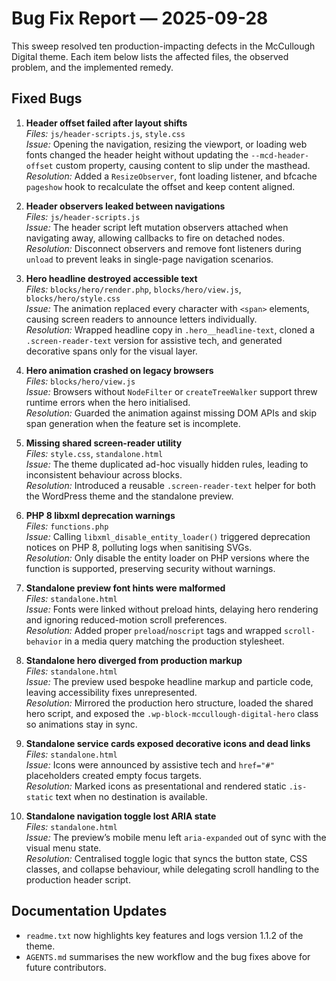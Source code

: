 # Bug Fix Report — 2025-09-28

This sweep resolved ten production-impacting defects in the McCullough Digital theme. Each item below lists the affected files, the observed problem, and the implemented remedy.

## Fixed Bugs
1. **Header offset failed after layout shifts**  
   *Files:* `js/header-scripts.js`, `style.css`  
   *Issue:* Opening the navigation, resizing the viewport, or loading web fonts changed the header height without updating the `--mcd-header-offset` custom property, causing content to slip under the masthead.  
   *Resolution:* Added a `ResizeObserver`, font loading listener, and bfcache `pageshow` hook to recalculate the offset and keep content aligned.

2. **Header observers leaked between navigations**  
   *Files:* `js/header-scripts.js`  
   *Issue:* The header script left mutation observers attached when navigating away, allowing callbacks to fire on detached nodes.  
   *Resolution:* Disconnect observers and remove font listeners during `unload` to prevent leaks in single-page navigation scenarios.

3. **Hero headline destroyed accessible text**  
   *Files:* `blocks/hero/render.php`, `blocks/hero/view.js`, `blocks/hero/style.css`  
   *Issue:* The animation replaced every character with `<span>` elements, causing screen readers to announce letters individually.  
   *Resolution:* Wrapped headline copy in `.hero__headline-text`, cloned a `.screen-reader-text` version for assistive tech, and generated decorative spans only for the visual layer.

4. **Hero animation crashed on legacy browsers**  
   *Files:* `blocks/hero/view.js`  
   *Issue:* Browsers without `NodeFilter` or `createTreeWalker` support threw runtime errors when the hero initialised.  
   *Resolution:* Guarded the animation against missing DOM APIs and skip span generation when the feature set is incomplete.

5. **Missing shared screen-reader utility**  
   *Files:* `style.css`, `standalone.html`  
   *Issue:* The theme duplicated ad-hoc visually hidden rules, leading to inconsistent behaviour across blocks.  
   *Resolution:* Introduced a reusable `.screen-reader-text` helper for both the WordPress theme and the standalone preview.

6. **PHP 8 libxml deprecation warnings**  
   *Files:* `functions.php`  
   *Issue:* Calling `libxml_disable_entity_loader()` triggered deprecation notices on PHP 8, polluting logs when sanitising SVGs.  
   *Resolution:* Only disable the entity loader on PHP versions where the function is supported, preserving security without warnings.

7. **Standalone preview font hints were malformed**  
   *Files:* `standalone.html`  
   *Issue:* Fonts were linked without preload hints, delaying hero rendering and ignoring reduced-motion scroll preferences.  
   *Resolution:* Added proper `preload`/`noscript` tags and wrapped `scroll-behavior` in a media query matching the production stylesheet.

8. **Standalone hero diverged from production markup**  
   *Files:* `standalone.html`  
   *Issue:* The preview used bespoke headline markup and particle code, leaving accessibility fixes unrepresented.  
   *Resolution:* Mirrored the production hero structure, loaded the shared hero script, and exposed the `.wp-block-mccullough-digital-hero` class so animations stay in sync.

9. **Standalone service cards exposed decorative icons and dead links**  
   *Files:* `standalone.html`  
   *Issue:* Icons were announced by assistive tech and `href="#"` placeholders created empty focus targets.  
   *Resolution:* Marked icons as presentational and rendered static `.is-static` text when no destination is available.

10. **Standalone navigation toggle lost ARIA state**  
    *Files:* `standalone.html`  
    *Issue:* The preview’s mobile menu left `aria-expanded` out of sync with the visual menu state.  
    *Resolution:* Centralised toggle logic that syncs the button state, CSS classes, and collapse behaviour, while delegating scroll handling to the production header script.

## Documentation Updates
- `readme.txt` now highlights key features and logs version 1.1.2 of the theme.
- `AGENTS.md` summarises the new workflow and the bug fixes above for future contributors.
